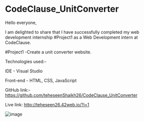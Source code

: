 # CodeClause_UnitConverter
Hello everyone,

I am delighted to share that I have successfully completed my web development internship #Project1 as a Web Development intern at CodeClause.

#Project1 -Create a unit converter website.

Technologies used:-

IDE - Visual Studio

Front-end - HTML, CSS, JavaScript

GitHub link:- https://github.com/teheseenShaikh26/CodeClause_UnitConverter

Live link: http://teheseen26.42web.io/?i=1

![image](https://github.com/teheseenShaikh26/CodeClause_UnitConverter/assets/78405778/77878bff-c6af-4e7c-9f9f-b302d41f0ad0)
